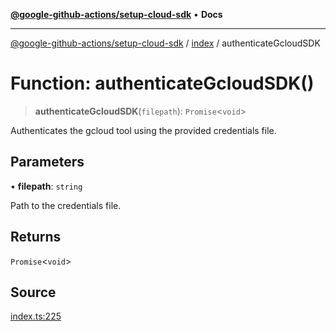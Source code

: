 [**@google-github-actions/setup-cloud-sdk**](../../README.md) • **Docs**

***

[@google-github-actions/setup-cloud-sdk](../../modules.md) / [index](../README.md) / authenticateGcloudSDK

# Function: authenticateGcloudSDK()

> **authenticateGcloudSDK**(`filepath`): `Promise`\<`void`\>

Authenticates the gcloud tool using the provided credentials file.

## Parameters

• **filepath**: `string`

Path to the credentials file.

## Returns

`Promise`\<`void`\>

## Source

[index.ts:225](https://github.com/google-github-actions/setup-cloud-sdk/blob/main/src/index.ts#L225)
